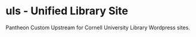 # uls - Unified Library Site

Pantheon Custom Upstream for Cornell University Library Wordpress sites.